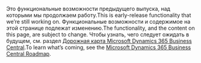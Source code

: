 <span data-ttu-id="b9d6b-101">Это функциональные возможности предыдущего выпуска, над которыми мы продолжаем работу.</span><span class="sxs-lookup"><span data-stu-id="b9d6b-101">This is early-release functionality that we’re still working on.</span></span> <span data-ttu-id="b9d6b-102">Функциональные возможности и содержимое на этой странице подлежат изменению.</span><span class="sxs-lookup"><span data-stu-id="b9d6b-102">The functionality, and the content on this page, are subject to change.</span></span> <span data-ttu-id="b9d6b-103">Чтобы узнать, чего следует ожидать в будущем, см. раздел [Дорожная карта Microsoft Dynamics 365 Business Central](https://go.microsoft.com/fwlink/?linkid=842139).</span><span class="sxs-lookup"><span data-stu-id="b9d6b-103">To learn what’s coming, see the [Microsoft Dynamics 365 Business Central Roadmap](https://go.microsoft.com/fwlink/?linkid=842139).</span></span>